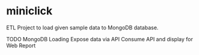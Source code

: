 # miniclick

ETL Project to load given sample data to MongoDB database.

TODO 
MongoDB Loading
Expose data via API
Consume API and display for Web Report
